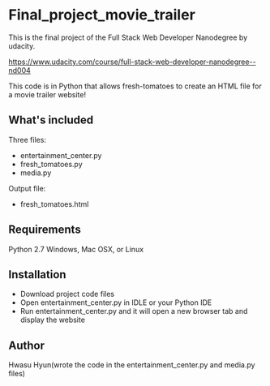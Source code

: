 # Final_project_movie_trailer
This is the final project of the Full Stack Web Developer Nanodegree by udacity.

<https://www.udacity.com/course/full-stack-web-developer-nanodegree--nd004>

This code is in Python that allows fresh-tomatoes to create an HTML file for a movie trailer website!

## What's included
Three files:
- entertainment_center.py 
- fresh_tomatoes.py 
- media.py 

Output file:
- fresh_tomatoes.html

## Requirements
Python 2.7 Windows, Mac OSX, or Linux

## Installation
- Download project code files
- Open entertainment_center.py in IDLE or your Python IDE
- Run entertainment_center.py and it will open a new browser tab and display the website

## Author
Hwasu Hyun(wrote the code in the entertainment_center.py and media.py files)

